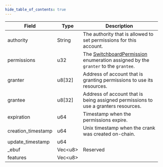 ```yaml
---
hide_table_of_contents: true
---
```


| Field              | Type     | Description                                                                                                                |
| ------------------ | -------- | -------------------------------------------------------------------------------------------------------------------------- |
| authority          | String   | The authority that is allowed to set permissions for this account.                                                         |
| permissions        | u32      | The [SwitchboardPermission](/near/idl/types/SwitchboardPermission) enumeration assigned by the `granter` to the `grantee`. |
| granter            | u8[32]   | Address of account that is granting permissions to use its resources.                                                      |
| grantee            | u8[32]   | Address of account that is being assigned permissions to use a granters resources.                                         |
| expiration         | u64      | Timestamp when the permissions expire.                                                                                     |
| creation_timestamp | u64      | Unix timestamp when the crank was created on-chain.                                                                        |
| update_timestamp   | u64      |                                                                                                                            |
| \_ebuf             | Vec<u8\> | Reserved                                                                                                                   |
| features           | Vec<u8\> |                                                                                                                            |
